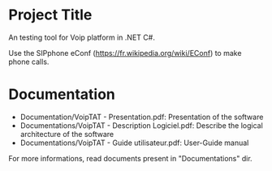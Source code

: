 # Project Title

An testing tool for Voip platform in .NET C#.

Use the SIPphone eConf (https://fr.wikipedia.org/wiki/EConf) to make phone calls.

# Documentation

- Documentation/VoipTAT - Presentation.pdf: Presentation of the software
- Documentations/VoipTAT - Description Logiciel.pdf: Describe the logical architecture of the software
- Documentations/VoipTAT - Guide utilisateur.pdf: User-Guide manual

For more informations, read documents present in "Documentations" dir.
